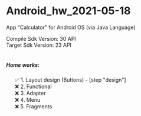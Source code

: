 # Android_hw_2021-05-18

App "Calculator" for Android OS (via Java Language)

Compile Sdk Version: 30 API<br/>
Target Sdk Version: 23 API<br/>
<br/>

##### **Home works:**
<ul style="list-style:none;" data-icon1="&#9989;">
    <li>&#9989; 1. Layout design (Buttons) - [step "design"]</li>
    <li>&#10060; 2. Functional</li>
    <li>&#10060; 3. Adapter</li>
    <li>&#10060; 4. Menu</li>
    <li>&#10060; 5. Fragments</li>
</ul>




